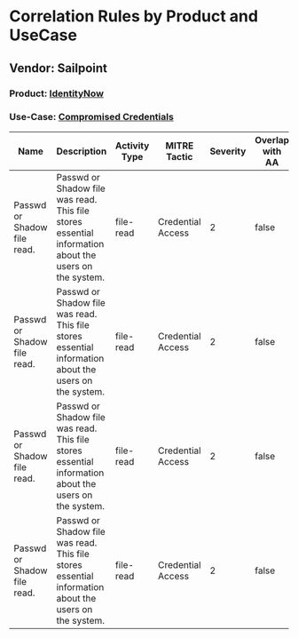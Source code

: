 Correlation Rules by Product and UseCase
========================================
Vendor: Sailpoint
-----------------
### Product: [IdentityNow](../ds_sailpoint_identitynow.md)
### Use-Case: [Compromised Credentials](../../../../UseCases/uc_compromised_credentials.md)

| Name    | Description    | Activity Type | MITRE Tactic      | Severity | Overlap with AA |
| ---- | ---- | ---- | ---- | -------- | ---- |
| Passwd or Shadow file read. | Passwd or Shadow file was read. This file stores essential information about the users on the system. | file-read     | Credential Access | 2        | false    |
| Passwd or Shadow file read. | Passwd or Shadow file was read. This file stores essential information about the users on the system. | file-read     | Credential Access | 2        | false    |
| Passwd or Shadow file read. | Passwd or Shadow file was read. This file stores essential information about the users on the system. | file-read     | Credential Access | 2        | false    |
| Passwd or Shadow file read. | Passwd or Shadow file was read. This file stores essential information about the users on the system. | file-read     | Credential Access | 2        | false    |
